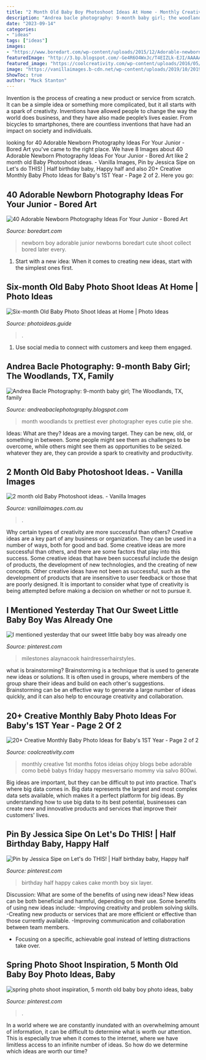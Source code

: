 ```yaml
---
title: "2 Month Old Baby Boy Photoshoot Ideas At Home - Monthly Creative 1st Months Fotos Ideias Ohjoy Blogs Bebe Adorable Como Bebê Babys Friday Happy Mesversario Mommy Via Salvo 800wi"
description: "Andrea bacle photography: 9-month baby girl; the woodlands, tx, family"
date: "2023-09-14"
categories:
- "ideas"
tags: ["ideas"]
images:
- "https://www.boredart.com/wp-content/uploads/2015/12/Adorable-newborn-Photography-Ideas-For-Your-Junior-11.jpg"
featuredImage: "http://3.bp.blogspot.com/-Ge4R6O4WxJc/T4EIZLk-EJI/AAAAAAAAFEM/2faq4k4Y6lE/s1600/9-month+photographer+the+woodlands+spring+tx.jpg"
featured_image: "https://coolcreativity.com/wp-content/uploads/2016/05/monthly-baby-photo1.png"
image: "https://vanillaimages.b-cdn.net/wp-content/uploads/2019/10/2019-10-16_0076.jpg"
ShowToc: true
author: "Mack Stanton"
---
```



Invention is the process of creating a new product or service from scratch. It can be a simple idea or something more complicated, but it all starts with a spark of creativity. Inventions have allowed people to change the way the world does business, and they have also made people’s lives easier. From bicycles to smartphones, there are countless inventions that have had an impact on society and individuals.

	

		
looking for 40 Adorable Newborn Photography Ideas For Your Junior - Bored Art you've came to the right place. We have 8 Images about 40 Adorable Newborn Photography Ideas For Your Junior - Bored Art like 2 month old Baby Photoshoot ideas. - Vanilla Images, Pin by Jessica Sipe on Let&#039;s do THIS! | Half birthday baby, Happy half and also 20+ Creative Monthly Baby Photo Ideas for Baby&#039;s 1ST Year - Page 2 of 2. Here you go:
		
    
## 40 Adorable Newborn Photography Ideas For Your Junior - Bored Art

<img loading=lazy src="https://www.boredart.com/wp-content/uploads/2015/12/Adorable-newborn-Photography-Ideas-For-Your-Junior-11.jpg" onerror="this.onerror=null;this.src='https://tse2.mm.bing.net/th?id=OIP.egHoG4t-nIzjBtvFvjQ-NwHaLH&amp;pid=15.1';" alt="40 Adorable Newborn Photography Ideas For Your Junior - Bored Art">

_Source: boredart.com_

>newborn boy adorable junior newborns boredart cute shoot collect bored later every. 

	

1. Start with a new idea: When it comes to creating new ideas, start with the simplest ones first.

    
## Six-month Old Baby Photo Shoot Ideas At Home | Photo Ideas

<img loading=lazy src="http://photoideas.guide/wp-content/uploads/2017/07/6-Month-Old-Baby-Photo-Shoot-Ideas-at-Home-4.jpg" onerror="this.onerror=null;this.src='https://tse1.mm.bing.net/th?id=OIP.XJi8NQvnFQ5dw7CfYpIgqQHaKp&amp;pid=15.1';" alt="Six-month Old Baby Photo Shoot Ideas at Home | Photo Ideas">

_Source: photoideas.guide_

>. 

	

1. Use social media to connect with customers and keep them engaged.

    
## Andrea Bacle Photography: 9-month Baby Girl; The Woodlands, TX, Family

<img loading=lazy src="http://3.bp.blogspot.com/-Ge4R6O4WxJc/T4EIZLk-EJI/AAAAAAAAFEM/2faq4k4Y6lE/s1600/9-month+photographer+the+woodlands+spring+tx.jpg" onerror="this.onerror=null;this.src='https://tse1.mm.bing.net/th?id=OIP.DMZbF7tF966-YpCW_W37hgHaLG&amp;pid=15.1';" alt="Andrea Bacle Photography: 9-month baby girl; The Woodlands, TX, family">

_Source: andreabaclephotography.blogspot.com_

>month woodlands tx prettiest ever photographer eyes cutie pie she. 

	

Ideas: What are they?
Ideas are a moving target. They can be new, old, or something in between. Some people might see them as challenges to be overcome, while others might see them as opportunities to be seized. whatever they are, they can provide a spark to creativity and productivity.

    
## 2 Month Old Baby Photoshoot Ideas. - Vanilla Images

<img loading=lazy src="https://vanillaimages.b-cdn.net/wp-content/uploads/2019/10/2019-10-16_0076.jpg" onerror="this.onerror=null;this.src='https://tse4.mm.bing.net/th?id=OIP.bq2V7NpJl9fFt8GXgP3HIAHaE7&amp;pid=15.1';" alt="2 month old Baby Photoshoot ideas. - Vanilla Images">

_Source: vanillaimages.com.au_

>. 

	

Why certain types of creativity are more successful than others?
Creative ideas are a key part of any business or organization. They can be used in a number of ways, both for good and bad. Some creative ideas are more successful than others, and there are some factors that play into this success.
Some creative ideas that have been successful include the design of products, the development of new technologies, and the creating of new concepts. Other creative ideas have not been as successful, such as the development of products that are insensitive to user feedback or those that are poorly designed. It is important to consider what type of creativity is being attempted before making a decision on whether or not to pursue it.

    
## I Mentioned Yesterday That Our Sweet Little Baby Boy Was Already One

<img loading=lazy src="https://i.pinimg.com/736x/2a/08/c2/2a08c26903d6caa59781ff4bd30f7665.jpg" onerror="this.onerror=null;this.src='https://tse1.mm.bing.net/th?id=OIP.e6EfwoGpqYQIXcY3GFjV4wHaLH&amp;pid=15.1';" alt="I mentioned yesterday that our sweet little baby boy was already one">

_Source: pinterest.com_

>milestones alaynacook hairdresserhairstyles. 

	

what is brainstorming?
Brainstorming is a technique that is used to generate new ideas or solutions. It is often used in groups, where members of the group share their ideas and build on each other's suggestions. Brainstorming can be an effective way to generate a large number of ideas quickly, and it can also help to encourage creativity and collaboration.

    
## 20+ Creative Monthly Baby Photo Ideas For Baby&#039;s 1ST Year - Page 2 Of 2

<img loading=lazy src="https://coolcreativity.com/wp-content/uploads/2016/05/monthly-baby-photo1.png" onerror="this.onerror=null;this.src='https://tse1.mm.bing.net/th?id=OIP.VSDDSrr9teO1XPp0PBu34QHaPv&amp;pid=15.1';" alt="20+ Creative Monthly Baby Photo Ideas for Baby&#039;s 1ST Year - Page 2 of 2">

_Source: coolcreativity.com_

>monthly creative 1st months fotos ideias ohjoy blogs bebe adorable como bebê babys friday happy mesversario mommy via salvo 800wi. 

	

Big ideas are important, but they can be difficult to put into practice. That's where big data comes in. Big data represents the largest and most complex data sets available, which makes it a perfect platform for big ideas. By understanding how to use big data to its best potential, businesses can create new and innovative products and services that improve their customers' lives.

    
## Pin By Jessica Sipe On Let&#039;s Do THIS! | Half Birthday Baby, Happy Half

<img loading=lazy src="https://i.pinimg.com/originals/78/fb/63/78fb63bfbe934e94a9d11fca1f250bb8.jpg" onerror="this.onerror=null;this.src='https://tse3.mm.bing.net/th?id=OIP.N55s8Ek6SBiqnAFbL1A9sAHaJ4&amp;pid=15.1';" alt="Pin by Jessica Sipe on Let&#039;s do THIS! | Half birthday baby, Happy half">

_Source: pinterest.com_

>birthday half happy cakes cake month boy six layer. 

	

Discussion: What are some of the benefits of using new ideas?
New ideas can be both beneficial and harmful, depending on their use. Some benefits of using new ideas include: 
-Improving creativity and problem solving skills.
-Creating new products or services that are more efficient or effective than those currently available.
-Improving communication and collaboration between team members. 
- Focusing on a specific, achievable goal instead of letting distractions take over.

    
## Spring Photo Shoot Inspiration, 5 Month Old Baby Boy Photo Ideas, Baby

<img loading=lazy src="https://i.pinimg.com/736x/b0/5d/8f/b05d8f306849dc90cb48f310ee7d7de2.jpg" onerror="this.onerror=null;this.src='https://tse4.mm.bing.net/th?id=OIP.-HwxGiUEcReYLHhQsC6wPQHaJ3&amp;pid=15.1';" alt="spring photo shoot inspiration, 5 month old baby boy photo ideas, baby">

_Source: pinterest.com_

>. 

	

In a world where we are constantly inundated with an overwhelming amount of information, it can be difficult to determine what is worth our attention. This is especially true when it comes to the internet, where we have limitless access to an infinite number of ideas. So how do we determine which ideas are worth our time?

